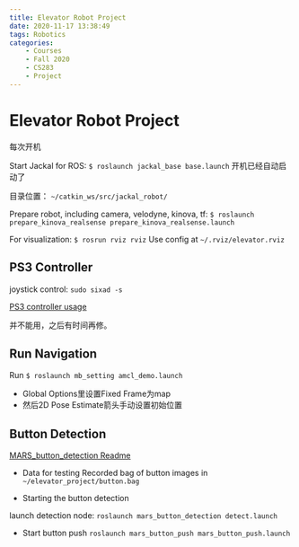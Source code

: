 ```yaml
---
title: Elevator Robot Project
date: 2020-11-17 13:38:49
tags: Robotics
categories:
    - Courses
    - Fall 2020
    - CS283
    - Project
---
```


# Elevator Robot Project
每次开机

Start Jackal for ROS:
`$ roslaunch jackal_base base.launch` 开机已经自动启动了

目录位置：
`~/catkin_ws/src/jackal_robot/`

Prepare robot, including camera, velodyne, kinova, tf:
`$ roslaunch prepare_kinova_realsense prepare_kinova_realsense.launch`

For visualization:
`$ rosrun rviz rviz`
Use config at `~/.rviz/elevator.rviz`

## PS3 Controller
joystick control: `sudo sixad -s`

[PS3 controller usage](https://support.playstation.com/s/article/PS3-Pair-and-Assign-Controllers?language=en_US)

并不能用，之后有时间再修。


## Run Navigation
Run `$ roslaunch mb_setting amcl_demo.launch`

* Global Options里设置Fixed Frame为map
* 然后2D Pose Estimate箭头手动设置初始位置


## Button Detection
[MARS_button_detection Readme](https://star-center.shanghaitech.edu.cn/gitlab/MARS/MARS-Manipulation/mars_button_detection/-/blob/master/README.md)

* Data for testing
Recorded bag of button images in `~/elevator_project/button.bag`

* Starting the button detection

launch detection node: 
`roslaunch mars_button_detection detect.launch`

* Start button push
`roslaunch mars_button_push mars_button_push.launch`
